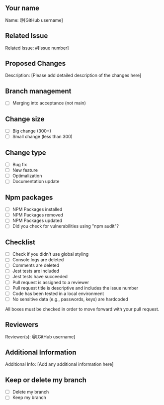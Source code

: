 ## Your name

Name: @[GitHub username]

## Related Issue

Related Issue: #[issue number]

## Proposed Changes

Description: [Please add detailed description of the changes here]

## Branch management

- [ ] Merging into acceptance (not main)

## Change size

- [ ] Big change (300+)
- [ ] Small change (less than 300)

## Change type

- [ ] Bug fix
- [ ] New feature
- [ ] Optimalization
- [ ] Documentation update

## Npm packages

- [ ] NPM Packages installed
- [ ] NPM Packages removed
- [ ] NPM Packages updated
- [ ] Did you check for vulnerabilities using "npm audit"?

## Checklist

- [ ] Check if you didn't use global styling
- [ ] Console.logs are deleted
- [ ] Comments are deleted
- [ ] Jest tests are included
- [ ] Jest tests have succeeded
- [ ] Pull request is assigned to a reviewer
- [ ] Pull request title is descriptive and includes the issue number
- [ ] Code has been tested in a local environment
- [ ] No sensitive data (e.g., passwords, keys) are hardcoded

All boxes must be checked in order to move forward with your pull request.

## Reviewers

Reviewer(s): @[GitHub username]

## Additional Information

Additional Info: [Add any additional information here]

## Keep or delete my branch

- [ ] Delete my branch
- [ ] Keep my branch
